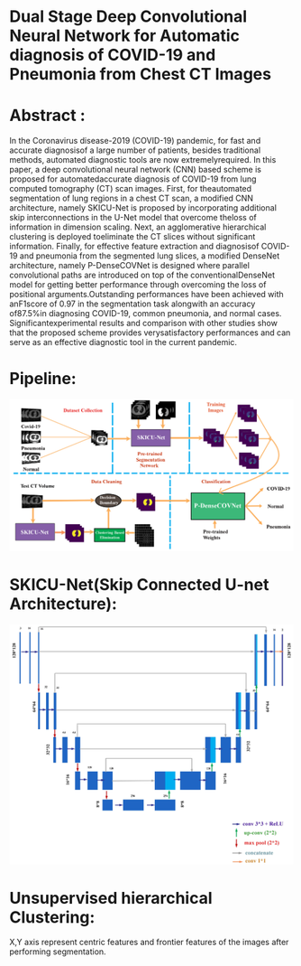 # Dual Stage Deep Convolutional Neural Network for Automatic diagnosis of COVID-19 and Pneumonia from Chest CT Images

# Abstract :
In  the  Coronavirus  disease-2019  (COVID-19)  pandemic,  for  fast  and  accurate  diagnosisof a large number of patients, besides traditional methods, automated diagnostic tools are now extremelyrequired. In this paper, a deep convolutional neural network (CNN) based scheme is proposed for automatedaccurate  diagnosis  of  COVID-19  from  lung  computed  tomography  (CT)  scan  images.  First,  for  theautomated segmentation of lung regions in a chest CT scan, a modified CNN architecture, namely SKICU-Net is proposed by incorporating additional skip interconnections in the U-Net model that overcome theloss  of  information  in  dimension  scaling.  Next,  an  agglomerative  hierarchical  clustering  is  deployed  toeliminate the CT slices without significant information. Finally, for effective feature extraction and diagnosisof COVID-19 and pneumonia from the segmented lung slices, a modified DenseNet architecture, namely P-DenseCOVNet is designed where parallel convolutional paths are introduced on top of the conventionalDenseNet  model  for  getting  better  performance  through  overcoming  the  loss  of  positional  arguments.Outstanding performances have been achieved with anF1score of 0.97 in the segmentation task alongwith an accuracy of87.5%in diagnosing COVID-19, common pneumonia, and normal cases. Significantexperimental  results  and  comparison  with  other  studies  show  that  the  proposed  scheme  provides  verysatisfactory performances and can serve as an effective diagnostic tool in the current pandemic.

# Pipeline:
![](Images/Pipeline.png)

# SKICU-Net(Skip Connected U-net Architecture):
![](Images/SKICU-Net.jpg)

# Unsupervised hierarchical Clustering:
X,Y axis represent centric features and frontier features of the images after performing segmentation.

